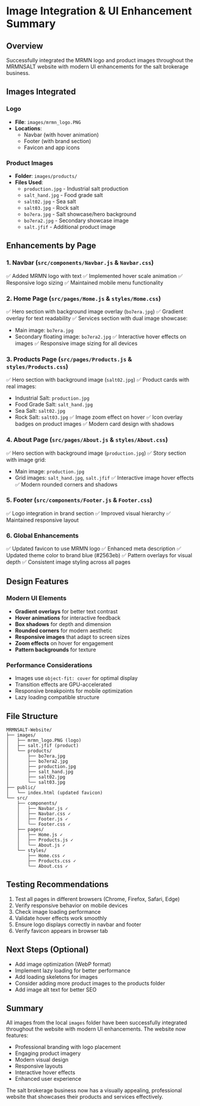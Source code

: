 # Image Integration & UI Enhancement Summary

## Overview
Successfully integrated the MRMN logo and product images throughout the MRMNSALT website with modern UI enhancements for the salt brokerage business.

## Images Integrated

### Logo
- **File**: `images/mrmn_logo.PNG`
- **Locations**:
  - Navbar (with hover animation)
  - Footer (with brand section)
  - Favicon and app icons

### Product Images
- **Folder**: `images/products/`
- **Files Used**:
  - `production.jpg` - Industrial salt production
  - `salt_hand.jpg` - Food grade salt
  - `salt02.jpg` - Sea salt
  - `salt03.jpg` - Rock salt
  - `bo7era.jpg` - Salt showcase/hero background
  - `bo7era2.jpg` - Secondary showcase image
  - `salt.jfif` - Additional product image

## Enhancements by Page

### 1. Navbar (`src/components/Navbar.js` & `Navbar.css`)
✅ Added MRMN logo with text
✅ Implemented hover scale animation
✅ Responsive logo sizing
✅ Maintained mobile menu functionality

### 2. Home Page (`src/pages/Home.js` & `styles/Home.css`)
✅ Hero section with background image overlay (`bo7era.jpg`)
✅ Gradient overlay for text readability
✅ Services section with dual image showcase:
   - Main image: `bo7era.jpg`
   - Secondary floating image: `bo7era2.jpg`
✅ Interactive hover effects on images
✅ Responsive image sizing for all devices

### 3. Products Page (`src/pages/Products.js` & `styles/Products.css`)
✅ Hero section with background image (`salt02.jpg`)
✅ Product cards with real images:
   - Industrial Salt: `production.jpg`
   - Food Grade Salt: `salt_hand.jpg`
   - Sea Salt: `salt02.jpg`
   - Rock Salt: `salt03.jpg`
✅ Image zoom effect on hover
✅ Icon overlay badges on product images
✅ Modern card design with shadows

### 4. About Page (`src/pages/About.js` & `styles/About.css`)
✅ Hero section with background image (`production.jpg`)
✅ Story section with image grid:
   - Main image: `production.jpg`
   - Grid images: `salt_hand.jpg`, `salt.jfif`
✅ Interactive image hover effects
✅ Modern rounded corners and shadows

### 5. Footer (`src/components/Footer.js` & `Footer.css`)
✅ Logo integration in brand section
✅ Improved visual hierarchy
✅ Maintained responsive layout

### 6. Global Enhancements
✅ Updated favicon to use MRMN logo
✅ Enhanced meta description
✅ Updated theme color to brand blue (#2563eb)
✅ Pattern overlays for visual depth
✅ Consistent image styling across all pages

## Design Features

### Modern UI Elements
- **Gradient overlays** for better text contrast
- **Hover animations** for interactive feedback
- **Box shadows** for depth and dimension
- **Rounded corners** for modern aesthetic
- **Responsive images** that adapt to screen sizes
- **Zoom effects** on hover for engagement
- **Pattern backgrounds** for texture

### Performance Considerations
- Images use `object-fit: cover` for optimal display
- Transition effects are GPU-accelerated
- Responsive breakpoints for mobile optimization
- Lazy loading compatible structure

## File Structure
```
MRMNSALT-Website/
├── images/
│   ├── mrmn_logo.PNG (logo)
│   ├── salt.jfif (product)
│   └── products/
│       ├── bo7era.jpg
│       ├── bo7era2.jpg
│       ├── production.jpg
│       ├── salt_hand.jpg
│       ├── salt02.jpg
│       └── salt03.jpg
├── public/
│   └── index.html (updated favicon)
└── src/
    ├── components/
    │   ├── Navbar.js ✓
    │   ├── Navbar.css ✓
    │   ├── Footer.js ✓
    │   └── Footer.css ✓
    ├── pages/
    │   ├── Home.js ✓
    │   ├── Products.js ✓
    │   └── About.js ✓
    └── styles/
        ├── Home.css ✓
        ├── Products.css ✓
        └── About.css ✓
```

## Testing Recommendations
1. Test all pages in different browsers (Chrome, Firefox, Safari, Edge)
2. Verify responsive behavior on mobile devices
3. Check image loading performance
4. Validate hover effects work smoothly
5. Ensure logo displays correctly in navbar and footer
6. Verify favicon appears in browser tab

## Next Steps (Optional)
- Add image optimization (WebP format)
- Implement lazy loading for better performance
- Add loading skeletons for images
- Consider adding more product images to the products folder
- Add image alt text for better SEO

## Summary
All images from the local `images` folder have been successfully integrated throughout the website with modern UI enhancements. The website now features:
- Professional branding with logo placement
- Engaging product imagery
- Modern visual design
- Responsive layouts
- Interactive hover effects
- Enhanced user experience

The salt brokerage business now has a visually appealing, professional website that showcases their products and services effectively.
